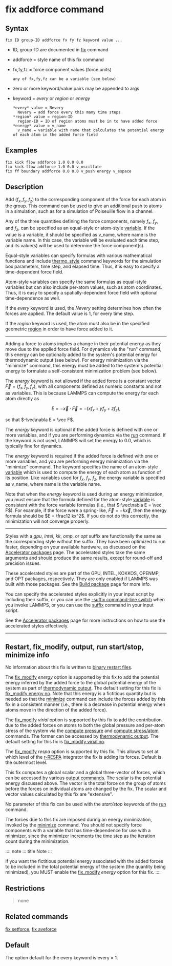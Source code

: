 # fix addforce command

## Syntax

``` LAMMPS
fix ID group-ID addforce fx fy fz keyword value ...
```

-   ID, group-ID are documented in [fix](fix) command

-   addforce = style name of this fix command

-   fx,fy,fz = force component values (force units)

        any of fx,fy,fz can be a variable (see below)

-   zero or more keyword/value pairs may be appended to args

-   keyword = *every* or *region* or *energy*

        *every* value = Nevery
          Nevery = add force every this many time steps
        *region* value = region-ID
          region-ID = ID of region atoms must be in to have added force
        *energy* value = v_name
          v_name = variable with name that calculates the potential energy of each atom in the added force field

## Examples

``` LAMMPS
fix kick flow addforce 1.0 0.0 0.0
fix kick flow addforce 1.0 0.0 v_oscillate
fix ff boundary addforce 0.0 0.0 v_push energy v_espace
```

## Description

Add $(f_x,f_y,f_z)$ to the corresponding component of the force for each
atom in the group. This command can be used to give an additional push
to atoms in a simulation, such as for a simulation of Poiseuille flow in
a channel.

Any of the three quantities defining the force components, namely $f_x$,
$f_y$, and $f_z$, can be specified as an equal-style or atom-style
[variable](variable). If the value is a variable, it should be specified
as v_name, where name is the variable name. In this case, the variable
will be evaluated each time step, and its value(s) will be used to
determine the force component(s).

Equal-style variables can specify formulas with various mathematical
functions and include [thermo_style](thermo_style) command keywords for
the simulation box parameters, time step, and elapsed time. Thus, it is
easy to specify a time-dependent force field.

Atom-style variables can specify the same formulas as equal-style
variables but can also include per-atom values, such as atom
coordinates. Thus, it is easy to specify a spatially-dependent force
field with optional time-dependence as well.

If the *every* keyword is used, the *Nevery* setting determines how
often the forces are applied. The default value is 1, for every time
step.

If the *region* keyword is used, the atom must also be in the specified
geometric [region](region) in order to have force added to it.

------------------------------------------------------------------------

Adding a force to atoms implies a change in their potential energy as
they move due to the applied force field. For dynamics via the \"run\"
command, this energy can be optionally added to the system\'s potential
energy for thermodynamic output (see below). For energy minimization via
the \"minimize\" command, this energy must be added to the system\'s
potential energy to formulate a self-consistent minimization problem
(see below).

The *energy* keyword is not allowed if the added force is a constant
vector $\vec F = (f_x,f_y,f_z)$, with all components defined as numeric
constants and not as variables. This is because LAMMPS can compute the
energy for each atom directly as

$$E = -\vec x \cdot \vec F = -(x f_x + y f_y + z f_z),$$

so that $-\vec\nabla E = \vec F$.

The *energy* keyword is optional if the added force is defined with one
or more variables, and if you are performing dynamics via the [run](run)
command. If the keyword is not used, LAMMPS will set the energy to 0.0,
which is typically fine for dynamics.

The *energy* keyword is required if the added force is defined with one
or more variables, and you are performing energy minimization via the
\"minimize\" command. The keyword specifies the name of an atom-style
[variable](variable) which is used to compute the energy of each atom as
function of its position. Like variables used for $f_x$, $f_y$, $f_z$,
the energy variable is specified as v_name, where name is the variable
name.

Note that when the *energy* keyword is used during an energy
minimization, you must ensure that the formula defined for the
atom-style [variable](variable) is consistent with the force variable
formulas (i.e., that $-\vec\nabla E = \vec F$). For example, if the
force were a spring-like, $\vec F = -k\vec x$, then the energy formula
should be $E = \frac12 kx^2$. If you do not do this correctly, the
minimization will not converge properly.

------------------------------------------------------------------------

Styles with a *gpu*, *intel*, *kk*, *omp*, or *opt* suffix are
functionally the same as the corresponding style without the suffix.
They have been optimized to run faster, depending on your available
hardware, as discussed on the [Accelerator packages](Speed_packages)
page. The accelerated styles take the same arguments and should produce
the same results, except for round-off and precision issues.

These accelerated styles are part of the GPU, INTEL, KOKKOS, OPENMP, and
OPT packages, respectively. They are only enabled if LAMMPS was built
with those packages. See the [Build package](Build_package) page for
more info.

You can specify the accelerated styles explicitly in your input script
by including their suffix, or you can use the [-suffix command-line
switch](Run_options) when you invoke LAMMPS, or you can use the
[suffix](suffix) command in your input script.

See the [Accelerator packages](Speed_packages) page for more
instructions on how to use the accelerated styles effectively.

------------------------------------------------------------------------

## Restart, fix_modify, output, run start/stop, minimize info

No information about this fix is written to [binary restart
files](restart).

The [fix_modify](fix_modify) *energy* option is supported by this fix to
add the potential energy inferred by the added force to the global
potential energy of the system as part of [thermodynamic
output](thermo_style). The default setting for this fix is [fix_modify
energy no](fix_modify). Note that this energy is a fictitious quantity
but is needed so that the [minimize](minimize) command can include the
forces added by this fix in a consistent manner (i.e., there is a
decrease in potential energy when atoms move in the direction of the
added force).

The [fix_modify](fix_modify) *virial* option is supported by this fix to
add the contribution due to the added forces on atoms to both the global
pressure and per-atom stress of the system via the [compute
pressure](compute_pressure) and [compute
stress/atom](compute_stress_atom) commands. The former can be accessed
by [thermodynamic output](thermo_style). The default setting for this
fix is [fix_modify virial no](fix_modify).

The [fix_modify](fix_modify) *respa* option is supported by this fix.
This allows to set at which level of the [r-RESPA](run_style) integrator
the fix is adding its forces. Default is the outermost level.

This fix computes a global scalar and a global three-vector of forces,
which can be accessed by various [output commands](Howto_output). The
scalar is the potential energy discussed above. The vector is the total
force on the group of atoms before the forces on individual atoms are
changed by the fix. The scalar and vector values calculated by this fix
are \"extensive\".

No parameter of this fix can be used with the *start/stop* keywords of
the [run](run) command.

The forces due to this fix are imposed during an energy minimization,
invoked by the [minimize](minimize) command. You should not specify
force components with a variable that has time-dependence for use with a
minimizer, since the minimizer increments the time step as the iteration
count during the minimization.

:::: note
::: title
Note
:::

If you want the fictitious potential energy associated with the added
forces to be included in the total potential energy of the system (the
quantity being minimized), you MUST enable the [fix_modify](fix_modify)
*energy* option for this fix.
::::

## Restrictions

> none

## Related commands

[fix setforce](fix_setforce), [fix aveforce](fix_aveforce)

## Default

The option default for the every keyword is every = 1.
